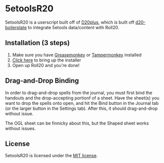 # 5etoolsR20

5etoolsR20 is a userscript built off of [D20plus](https://github.com/kcaf/D20plus), which is built off [d20-boilerplate](https://github.com/kcaf/d20-boilerplate) to integrate 5etools data/content with Roll20.

## Installation (3 steps)
1. Make sure you have [Greasemonkey](https://addons.mozilla.org/en-US/firefox/addon/greasemonkey) or [Tampermonkey](https://tampermonkey.net) installed  
2. [Click here](https://github.com/5egmegaanon/5etoolsR20/raw/master/5etoolsR20.user.js) to bring up the installer  
3. Open up Roll20 and you're done! 

## Drag-and-Drop Binding
In order to drag-and-drop spells from the journal, you must first bind the handouts and the drop-accepting portionf of a sheet. Have the sheet(s) you want to drop the spells onto open, and hit the Bind button in the Journal tab (or the larger button in the Settings tab). After this, it should drag-and-drop without issue.

The OGL sheet can be finnicky about this, but the Shaped sheet works without issues.

## License
5etoolsR20 is licensed under the [MIT license](https://opensource.org/licenses/MIT).
